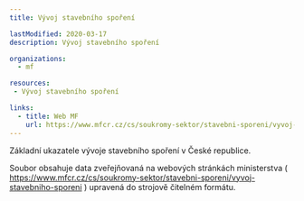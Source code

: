 ```yaml
---
title: Vývoj stavebního spoření

lastModified: 2020-03-17
description: Vývoj stavebního spoření

organizations:
  - mf

resources:
 - Vývoj stavebního spoření

links:
  - title: Web MF
    url: https://www.mfcr.cz/cs/soukromy-sektor/stavebni-sporeni/vyvoj-stavebniho-sporeni
---
```


Základní ukazatele vývoje stavebního spoření v České republice.


Soubor obsahuje data zveřejňovaná na webových stránkách ministerstva ( https://www.mfcr.cz/cs/soukromy-sektor/stavebni-sporeni/vyvoj-stavebniho-sporeni ) upravená do strojově čitelném formátu.